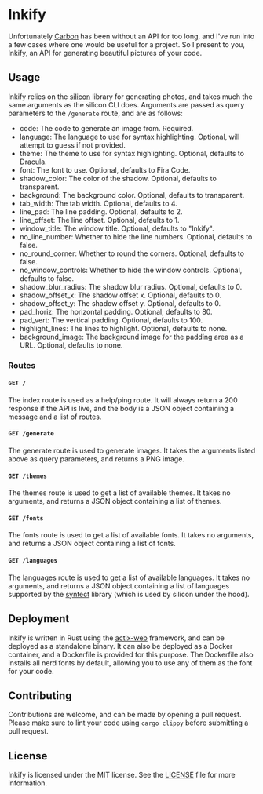 # Inkify

Unfortunately [Carbon](https://carbon.now.sh) has been without an API for too long, and I've run into a few cases where one would be useful for a project. So I present to you, Inkify, an API for generating beautiful pictures of your code.

## Usage

Inkify relies on the [silicon](https://github.com/Aloxaf/silicon) library for generating photos, and takes much the same arguments as the silicon CLI does. Arguments are passed as query parameters to the `/generate` route, and are as follows:

- code: The code to generate an image from. Required.
- language: The language to use for syntax highlighting. Optional, will attempt to guess if not provided.
- theme: The theme to use for syntax highlighting. Optional, defaults to Dracula.
- font: The font to use. Optional, defaults to Fira Code.
- shadow_color: The color of the shadow. Optional, defaults to transparent.
- background: The background color. Optional, defaults to transparent.
- tab_width: The tab width. Optional, defaults to 4.
- line_pad: The line padding. Optional, defaults to 2.
- line_offset: The line offset. Optional, defaults to 1.
- window_title: The window title. Optional, defaults to \"Inkify\".
- no_line_number: Whether to hide the line numbers. Optional, defaults to false.
- no_round_corner: Whether to round the corners. Optional, defaults to false.
- no_window_controls: Whether to hide the window controls. Optional, defaults to false.
- shadow_blur_radius: The shadow blur radius. Optional, defaults to 0.
- shadow_offset_x: The shadow offset x. Optional, defaults to 0.
- shadow_offset_y: The shadow offset y. Optional, defaults to 0.
- pad_horiz: The horizontal padding. Optional, defaults to 80.
- pad_vert: The vertical padding. Optional, defaults to 100.
- highlight_lines: The lines to highlight. Optional, defaults to none.
- background_image: The background image for the padding area as a URL. Optional, defaults to none.

### Routes

#### `GET /`

The index route is used as a help/ping route. It will always return a 200 response if the API is live, and the body is a JSON object containing a message and a list of routes.

#### `GET /generate`

The generate route is used to generate images. It takes the arguments listed above as query parameters, and returns a PNG image.

#### `GET /themes`

The themes route is used to get a list of available themes. It takes no arguments, and returns a JSON object containing a list of themes.

#### `GET /fonts`

The fonts route is used to get a list of available fonts. It takes no arguments, and returns a JSON object containing a list of fonts.

#### `GET /languages`

The languages route is used to get a list of available languages. It takes no arguments, and returns a JSON object containing a list of languages supported by the [syntect](https://github.com/trishume/syntect) library (which is used by silicon under the hood).

## Deployment

Inkify is written in Rust using the [actix-web](https://actix.rs) framework, and can be deployed as a standalone binary. It can also be deployed as a Docker container, and a Dockerfile is provided for this purpose. The Dockerfile also installs all nerd fonts by default, allowing you to use any of them as the font for your code.

## Contributing

Contributions are welcome, and can be made by opening a pull request. Please make sure to lint your code using `cargo clippy` before submitting a pull request.

## License

Inkify is licensed under the MIT license. See the [LICENSE](LICENSE) file for more information.
